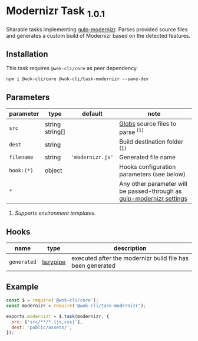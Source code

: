 # Modernizr Task <sub>1.0.1<sub>

Sharable tasks implementing [gulp-modernizr](https://www.npmjs.com/package/gulp-modernizr). Parses provided source files and generates a custom build of Modernizr based on the detected features.

## Installation

This task requires `@wok-cli/core` as peer dependency.

```
npm i @wok-cli/core @wok-cli/task-modernizr --save-dev
```

## Parameters

| parameter  | type               | default          | note                                                                       |
| ---------- | ------------------ | ---------------- | -------------------------------------------------------------------------- |
| `src`      | string<br>string[] |                  | [Globs][1] source files to parse <sup>(1)</sup>                            |
| `dest`     | string             |                  | Build destination folder <sup>(1)</sup>                                    |
| `filename` | string             | `'modernizr.js'` | Generated file name                                                        |
| `hook:(*)` | object             |                  | Hooks configuration parameters (see below)                                 |
| `*`        |                    |                  | Any other parameter will be passed-through as [gulp-modernizr settings][2] |

1. _Supports environment templates._

[1]: https://gulpjs.com/docs/en/api/concepts#globs
[2]: https://www.npmjs.com/package/gulp-modernizr#settings

## Hooks

| name        | type          | description                                                |
| ----------- | ------------- | ---------------------------------------------------------- |
| `generated` | [lazypipe][3] | executed after the modernizr build file has been generated |

[3]: https://github.com/OverZealous/lazypipe

## Example

```js
const $ = require('@wok-cli/core');
const modernizr = require('@wok-cli/task-modernizr');

exports.modernizr = $.task(modernizr, {
  src: ['src/**/*.{js,css}'],
  dest: 'public/assets/',
});
```
